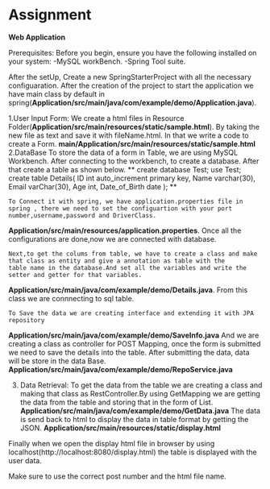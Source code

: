 # Assignment

**Web Application**

Prerequisites:
Before you begin, ensure you have the following installed on your system:
-MySQL workBench.
-Spring Tool suite.

After the setUp,
  Create a new SpringStarterProject with all the necessary configuaration. After the creation of the project to start the application we have main class by default in spring(**Application/src/main/java/com/example/demo/Application.java**).


1.User Input Form:
    We create a html files in Resource Folder(**Application/src/main/resources/static/sample.html**).
    By taking the new file as text and save it with fileName.html.
    In that we write a code to create a Form. 
    **main/Application/src/main/resources/static/sample.html**
  2.DataBase
    To store the data of a form in Table, we are using MySQL Workbench. After connecting to the workbench, to create a database. After        that create a table as shown below.
   ** 
    create database Test;
    use Test;
    create table Details(
    ID int auto_increment primary key,
    Name varchar(30),
    Email varChar(30),
    Age int,
    Date_of_Birth date
    );
    **

    To Connect it with spring, we have application.properties file in spring , there we need to set the configuartion with your port 
    number,username,password and DriverClass.
  **Application/src/main/resources/application.properties**.
    Once all the configurations are done,now we are connected with database.

    Next,to get the colums from table, we have to create a class and make that class as entity and give a annotation as table with the 
    table name in the database.And set all the variables and write the setter and getter for that variables.
  **Application/src/main/java/com/example/demo/Details.java**.
    From this class we are connnecting to sql table.

    To Save the data we are creating interface and extending it with JPA repository 
  **Application/src/main/java/com/example/demo/SaveInfo.java**
    And we are creating a class as controller for POST Mapping, once the form is submitted we need to save the details into the table. 
    After submitting the data, data will be store in the data Base.
  **Application/src/main/java/com/example/demo/RepoService.java**

  3. Data Retrieval:
     To get the data from the table we are creating a class and making that class as RestController.By using GetMapping we are getting 
     the data from the table and storing that in the form of List.
**Application/src/main/java/com/example/demo/GetData.java**
     The data is send back to html to display the data in table format by getting the JSON.
  **Application/src/main/resources/static/display.html**

Finally when we open the display html file in browser by using localhost(http://localhost:8080/display.html) the table is displayed with the user data.

Make sure to use the correct post number and the html file name.

    
    
